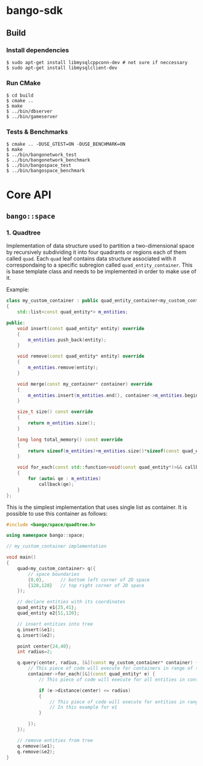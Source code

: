 # bango-sdk

## Build
### Install dependencies
```
$ sudo apt-get install libmysqlcppconn-dev # not sure if neccessary
$ sudo apt-get install libmysqlclient-dev
```
### Run CMake
```
$ cd build
$ cmake ..
$ make
$ ../bin/dbserver
$ ../bin/gameserver
```
### Tests & Benchmarks
```
$ cmake .. -DUSE_GTEST=ON -DUSE_BENCHMARK=ON
$ make
$ ../bin/bangonetwork_test
$ ../bin/bangonetwork_benchmark
$ ../bin/bangospace_test
$ ../bin/bangospace_benchmark
```

# Core API
## `bango::space`
### 1. Quadtree
Implementation of data structure used to partition a two-dimensional space by recursively subdividing it into four quadrants or regions each of them called `quad`. Each `quad` leaf contains data structure associated with it correspondaing to a specific subregion called `quad_entity_container`. This is base template class and needs to be implemented in order to make use of it.  
  
Example:
```cpp
class my_custom_container : public quad_entity_container<my_custom_container>
{
    std::list<const quad_entity*> m_entities;

public:
    void insert(const quad_entity* entity) override
    {
        m_entities.push_back(entity);
    }

    void remove(const quad_entity* entity) override
    {
        m_entities.remove(entity);
    }

    void merge(const my_container* container) override
    {
        m_entities.insert(m_entities.end(), container->m_entities.begin(), container->m_entities.end());
    }

    size_t size() const override
    {
        return m_entities.size();
    }

    long long total_memory() const override
    {
        return sizeof(m_entities)+m_entities.size()*sizeof(const quad_entity*);
    }

    void for_each(const std::function<void(const quad_entity*)>&& callback) const override
    {
        for (auto& qe : m_entities)
            callback(qe);
    }
};
```

This is the simplest implementation that uses single list as container.
It is possible to use this container as follows:

```cpp
#include <bango/space/quadtree.h>

using namespace bango::space;

// my_custom_container implementation

void main()
{
    quad<my_custom_container> q({
        // space boundaries
        {0,0},      // bottom left corner of 2D space
        {128,128}   // top right corner of 2D space
    });

    // declare entities with its coordinates
    quad_entity e1{25,41};
    quad_entity e2{51,120};

    // insert entities into tree
    q.insert(&e1);
    q.insert(&e2);    

    point center{24,40};
    int radius=2;

    q.query(center, radius, [&](const my_custom_container* container) {
        // This piece of code will execute for containers in range of (center, radius) (AOE)
        container->for_each([&](const quad_entity* e) {
            // This piece of code will execute for all entities in containers of range (center, radius) (AOE)

            if (e->distance(center) <= radius)
            {
                // This piece of code will execute for entities in range
                // In this example for e1
            }

        });
    });

    // remove entities from tree
    q.remove(&e1);
    q.remove(&e2);
}
```